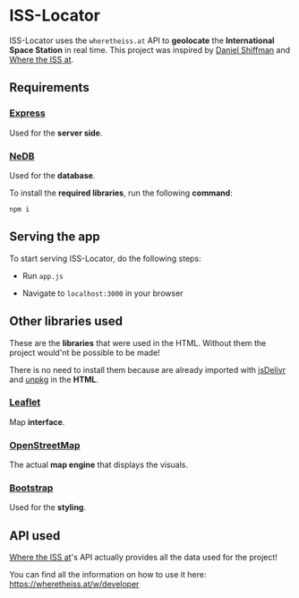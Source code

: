 # ISS-Locator

ISS-Locator uses the `wheretheiss.at` API to **geolocate** the **International Space Station** in real time.
This project was inspired by [Daniel Shiffman](https://github.com/shiffman) and [Where the ISS at](https://wheretheiss.at/).

## Requirements

### [Express](https://www.npmjs.com/package/express)

Used for the **server side**.

### [NeDB](https://www.npmjs.com/package/nedb)

Used for the **database**.


To install the **required libraries**, run the following **command**:

```
npm i
```

## Serving the app

To start serving ISS-Locator, do the following steps:

- Run `app.js`

- Navigate to `localhost:3000` in your browser

## Other libraries used

These are the **libraries** that were used in the HTML. Without them the project would'nt be possible to be made!

There is no need to install them because are already imported with [jsDelivr](https://www.jsdelivr.com/) and [unpkg](https://unpkg.com/) in the **HTML**.

### [Leaflet](https://leafletjs.com/)

Map **interface**.

### [OpenStreetMap](https://www.openstreetmap.org/)

The actual **map engine** that displays the visuals.

### [Bootstrap](https://getbootstrap.com/)

Used for the **styling**.

## API used

[Where the ISS at](https://wheretheiss.at)'s API actually provides all the data used for the project!

You can find all the information on how to use it here: https://wheretheiss.at/w/developer